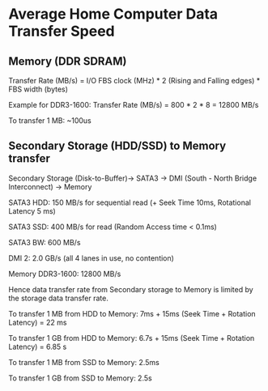 # Average Home Computer Data Transfer Speed
## Memory (DDR SDRAM)

Transfer Rate (MB/s) = I/O FBS clock (MHz) * 2 (Rising and Falling edges) * FBS width (bytes) 

Example for DDR3-1600: Transfer Rate (MB/s) = 800 * 2 * 8 = 12800 MB/s

To transfer 1 MB: ~100us
## Secondary Storage (HDD/SSD) to Memory transfer

Secondary Storage (Disk-to-Buffer)-> SATA3 -> DMI (South - North Bridge Interconnect) -> Memory

SATA3 HDD: 150 MB/s for sequential read (+ Seek Time 10ms, Rotational Latency 5 ms)

SATA3 SSD: 400 MB/s for read (Random Access time < 0.1ms)

SATA3 BW: 600 MB/s

DMI 2: 2.0 GB/s (all 4 lanes in use, no contention)

Memory DDR3-1600: 12800 MB/s

Hence data transfer rate from Secondary storage to Memory is limited by the storage data transfer rate.

To transfer 1 MB from HDD to Memory: 7ms + 15ms (Seek Time + Rotation Latency) = 22 ms

To transfer 1 GB from HDD to Memory: 6.7s + 15ms (Seek Time + Rotation Latency) = 6.85 s

To transfer 1 MB from SSD to Memory: 2.5ms

To transfer 1 GB from SSD to Memory: 2.5s

